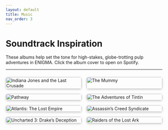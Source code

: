```yaml
---
layout: default
title: Music
nav_order: 3 
---
```


# Soundtrack Inspiration

These albums help set the tone for high-stakes, globe-trotting pulp adventures in ENIGMA. Click the album cover to open on Spotify.

---

<style>
.album-grid {
  display: grid;
  grid-template-columns: repeat(auto-fit, minmax(160px, 1fr));
  gap: 1rem;
  margin-top: 1.5rem;
}
.album-grid a img {
  width: 100%;
  border-radius: 6px;
  box-shadow: 0 2px 6px rgba(0,0,0,0.2);
  transition: transform 0.2s ease;
}
.album-grid a:hover img {
  transform: scale(1.05);
}
</style>

<div class="album-grid">

<a href="https://open.spotify.com/album/57JDZNjlc0W3oQJjOscraH?si=Qs_s6d18QRSW3YTsz3TJEA" target="_blank">
  <img src="https://i.scdn.co/image/ab67616d0000b2731537c98092c5c6d58986b64d" alt="Indiana Jones and the Last Crusade" />
</a>

<a href="https://open.spotify.com/album/5npe6B2eEGqG4g6jYk71Kb?si=mtcX8AQAQO60iweRhjjgKQ" target="_blank">
  <img src="https://i.scdn.co/image/ab67616d0000b273ed63cb818820ddb3612f9d79" alt="The Mummy" />
</a>

<a href="https://open.spotify.com/album/79cRKy9bV0Oh3NpzpWCKtn?si=ZyP-6fxbR7ma7iez9BA_Bg" target="_blank">
  <img src="https://i.scdn.co/image/ab67616d0000b27325e7198c9725c6682c94bf0d" alt="Pathway" />
</a>

<a href="https://open.spotify.com/album/3nZbLNMtn9PLjxewl69Tbn?si=3ReQ-Dn7SBStkrGDuqi2hg" target="_blank">
  <img src="https://i.scdn.co/image/ab67616d0000b27321b4c4daee07435749b83486" alt="The Adventures of Tintin" />
</a>

<a href="https://open.spotify.com/album/4eFumnnXygQ7sq9f3CPBb6?si=d-0JRZHOQaSjs8R67-8CbQ" target="_blank">
  <img src="https://i.scdn.co/image/ab67616d0000b273b8bb2734df368331213d68ff" alt="Atlantis: The Lost Empire" />
</a>

<a href="https://open.spotify.com/album/04djbQW5lHF6ZMcZQs0jBf?si=PxKAZL2JQ6KytuJuUgUD3g" target="_blank">
  <img src="https://i.scdn.co/image/ab67616d0000b273f4d41f3423642520a37f9e19" alt="Assassin’s Creed Syndicate" />
</a>

<a href="https://open.spotify.com/album/2Dc3L17J41tbywnJdJRPi7?si=6DKh6V1ATWC62LL60fKTUQ" target="_blank">
  <img src="https://i.scdn.co/image/ab67616d0000b273f1814e76fafa3cf3016c0d01" alt="Uncharted 3: Drake’s Deception" />
</a>

<a href="https://open.spotify.com/album/6c37nZLIRbHWwBIIv6QI1p?si=kAOMT00MRbydSeYPoRRi6Q" target="_blank">
  <img src="https://i.scdn.co/image/ab67616d0000b273dddd581b75644d0ee9bf0974" alt="Raiders of the Lost Ark" />
</a>

</div>